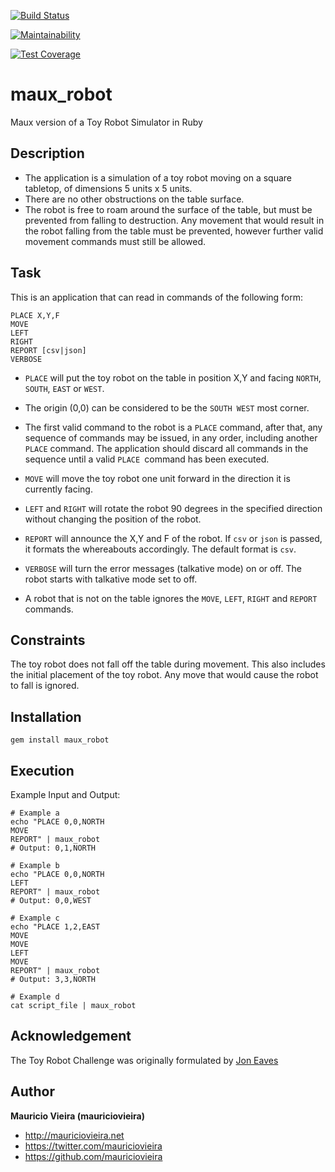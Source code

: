 [![Build Status](https://travis-ci.org/mauriciovieira/maux_robot.svg?branch=master)](https://travis-ci.org/mauriciovieira/maux_robot)

[![Maintainability](https://api.codeclimate.com/v1/badges/b45a7baf1130fb9aa8f6/maintainability)](https://codeclimate.com/github/mauriciovieira/maux_robot/maintainability)

[![Test Coverage](https://api.codeclimate.com/v1/badges/b45a7baf1130fb9aa8f6/test_coverage)](https://codeclimate.com/github/mauriciovieira/maux_robot/test_coverage)

# maux_robot

Maux version of a Toy Robot Simulator in Ruby

## Description

* The application is a simulation of a toy robot moving
on a square tabletop, of dimensions 5 units x 5 units.
* There are no other obstructions on the table surface.
* The robot is free to roam around the surface of the table,
but must be prevented from falling to destruction.
Any movement that would result in the robot falling
from the table must be prevented, however further
valid movement commands must still be allowed.

## Task

This is an application that can read in commands of the following form:

```
PLACE X,Y,F
MOVE
LEFT
RIGHT
REPORT [csv|json]
VERBOSE
```

* `PLACE` will put the toy robot on the table in position X,Y
and facing `NORTH`, `SOUTH`, `EAST` or `WEST`.
* The origin (0,0) can be considered to be the `SOUTH WEST` most corner.
* The first valid command to the robot is a `PLACE` command,
after that, any sequence of commands may be issued, in any order,
including another `PLACE` command.
The application should discard all commands in the sequence
until a valid `PLACE `command has been executed.
* `MOVE` will move the toy robot one unit forward
in the direction it is currently facing.
* `LEFT` and `RIGHT` will rotate the robot 90 degrees
in the specified direction
without changing the position of the robot.
* `REPORT` will announce the X,Y and F of the robot. If `csv` or `json` is passed, it formats the whereabouts accordingly. The default format is `csv`.
* `VERBOSE` will turn the error messages (talkative mode) on or off. The robot starts with talkative mode set to off.

* A robot that is not on the table ignores the `MOVE`, `LEFT`, `RIGHT` and `REPORT` commands.

## Constraints

The toy robot does not fall off the table during movement.
This also includes the initial placement of the toy robot.
Any move that would cause the robot to fall is ignored.

## Installation

```
gem install maux_robot
```

## Execution

Example Input and Output:

```
# Example a
echo "PLACE 0,0,NORTH
MOVE
REPORT" | maux_robot
# Output: 0,1,NORTH
```


```
# Example b
echo "PLACE 0,0,NORTH
LEFT
REPORT" | maux_robot
# Output: 0,0,WEST
```


```
# Example c
echo "PLACE 1,2,EAST
MOVE
MOVE
LEFT
MOVE
REPORT" | maux_robot
# Output: 3,3,NORTH
```

```
# Example d
cat script_file | maux_robot
```

## Acknowledgement

The Toy Robot Challenge was originally formulated by [Jon Eaves](https://twitter.com/joneaves)

## Author

**Mauricio Vieira (mauriciovieira)**
+ <http://mauriciovieira.net>
+ <https://twitter.com/mauriciovieira>
+ <https://github.com/mauriciovieira>
